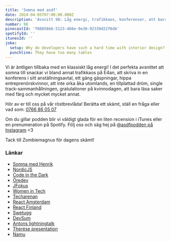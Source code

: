 ```yaml
---
title: 'Somna med asdf'
date: 2024-04-05T07:00:00.000Z
description: 'Avsnitt 98: Låg energi, trafikkaos, konferenser, att bara se färg och mycket annat.'
number: 98
pinecastId: 'f08856b6-5123-466e-9e30-92339d22f6db'
spotifyId: ''
itunesId: ''
joke:
  setup: Why do developers have such a hard time with interior design?
  punchline: They have too many tables
---
```


Vi är äntligen tillbaka med en klassiskt låg energi! I det perfekta avsnittet att somna till snackar vi bland annat trafikkaos på E4an, att skriva in en konferens i sitt anställningsavtal, ett gäng gäspningar, hippa entreprenörskvinnor, att inte orka åka utomlands, en tillplattad dröm, single track-sammanhållningen, gratulationer på kvinnodagen, att bara läsa saker med färg och mycket mycket annat.

Hör av er till oss på vår röstbrevlåda! Berätta ett skämt, ställ en fråga eller vad som: [0766 86 05 07](tel:+46766860507)

Om du gillar podden blir vi väldigt glada för en liten recension i iTunes eller en prenumeration på Spotify. Följ oss och säg hej på [@asdfpodden på Instagram](https://www.instagram.com/asdfpodden/) &lt;3

Tack till Zombiemagnus för dagens skämt!

### Länkar

- [Somna med Henrik](https://somnamedhenrik.se/)
- [NordicJS](https://nordicjs.com/2025)
- [Code in the Dark](http://codeinthedark.com/)
- [Öredev](https://oredev.org/)
- [JFokus](https://www.jfokus.se/)
- [Women in Tech](https://womenintech.se/)
- [Techarenan](https://techarenan.se/)
- [React Amsterdam](https://reactsummit.com/)
- [React Finland](https://react-finland.fi/)
- [Swetugg](https://swetugg.se/sthlm-2024)
- [DevSum](https://www.devsum.se/)
- [Antons lightningtalk](https://www.youtube.com/watch?v=uo3px1L3H70)
- [Therése presentation](https://www.youtube.com/watch?v=5CgsfdR1jCY&t=23s)
- [Namu](https://namu.nu/)
